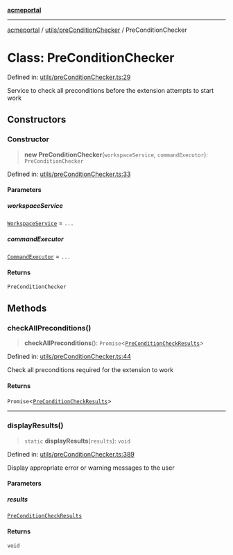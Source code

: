 [**acmeportal**](../../../README.md)

***

[acmeportal](../../../README.md) / [utils/preConditionChecker](../README.md) / PreConditionChecker

# Class: PreConditionChecker

Defined in: [utils/preConditionChecker.ts:29](https://github.com/blackwhitehere/acme-portal/blob/main/src/utils/preConditionChecker.ts#L29)

Service to check all preconditions before the extension attempts to start work

## Constructors

### Constructor

> **new PreConditionChecker**(`workspaceService`, `commandExecutor`): `PreConditionChecker`

Defined in: [utils/preConditionChecker.ts:33](https://github.com/blackwhitehere/acme-portal/blob/main/src/utils/preConditionChecker.ts#L33)

#### Parameters

##### workspaceService

[`WorkspaceService`](../../workspaceService/classes/WorkspaceService.md) = `...`

##### commandExecutor

[`CommandExecutor`](../../commandExecutor/classes/CommandExecutor.md) = `...`

#### Returns

`PreConditionChecker`

## Methods

### checkAllPreconditions()

> **checkAllPreconditions**(): `Promise`\<[`PreConditionCheckResults`](../interfaces/PreConditionCheckResults.md)\>

Defined in: [utils/preConditionChecker.ts:44](https://github.com/blackwhitehere/acme-portal/blob/main/src/utils/preConditionChecker.ts#L44)

Check all preconditions required for the extension to work

#### Returns

`Promise`\<[`PreConditionCheckResults`](../interfaces/PreConditionCheckResults.md)\>

***

### displayResults()

> `static` **displayResults**(`results`): `void`

Defined in: [utils/preConditionChecker.ts:389](https://github.com/blackwhitehere/acme-portal/blob/main/src/utils/preConditionChecker.ts#L389)

Display appropriate error or warning messages to the user

#### Parameters

##### results

[`PreConditionCheckResults`](../interfaces/PreConditionCheckResults.md)

#### Returns

`void`
